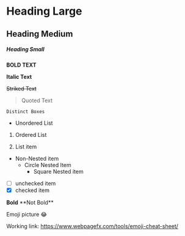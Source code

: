 # Heading Large
## Heading Medium
##### Heading Small

**BOLD TEXT**

__Italic Text__

~~Striked Text~~

>Quoted Text

```
Distinct Boxes
```

- Unordered List
1. Ordered List

1. List item
- Non-Nested item
    - Circle Nested Item
      - Square Nested item
      
- [ ] unchecked item
- [x] checked item

**Bold** 
\*\*Not Bold\*\*

Emoji picture :joy:

Working link:
https://www.webpagefx.com/tools/emoji-cheat-sheet/

